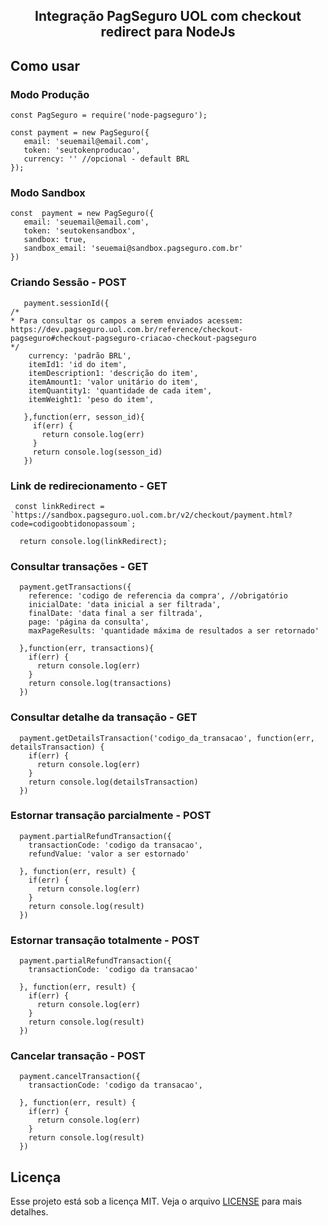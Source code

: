 <h2 align="center">
<p align="center"> Integração PagSeguro UOL com checkout redirect para NodeJs</p>
</h2>

## Como usar
### Modo Produção
```
const PagSeguro = require('node-pagseguro');

const payment = new PagSeguro({
   email: 'seuemail@email.com',
   token: 'seutokenproducao',
   currency: '' //opcional - default BRL
});
```
### Modo Sandbox
```
const  payment = new PagSeguro({
   email: 'seuemail@email.com',
   token: 'seutokensandbox',
   sandbox: true,
   sandbox_email: 'seuemai@sandbox.pagseguro.com.br'
})
```
### Criando Sessão - POST
```
   payment.sessionId({
/*
* Para consultar os campos a serem enviados acessem: https://dev.pagseguro.uol.com.br/reference/checkout-pagseguro#checkout-pagseguro-criacao-checkout-pagseguro
*/
    currency: 'padrão BRL',
    itemId1: 'id do item',
    itemDescription1: 'descrição do item',
    itemAmount1: 'valor unitário do item',
    itemQuantity1: 'quantidade de cada item',
    itemWeight1: 'peso do item',

   },function(err, sesson_id){
     if(err) {
       return console.log(err)
     }
     return console.log(sesson_id)
   })
```
### Link de redirecionamento - GET
```
 const linkRedirect = `https://sandbox.pagseguro.uol.com.br/v2/checkout/payment.html?code=codigoobtidonopassoum`;

  return console.log(linkRedirect);
```
### Consultar transações - GET
```
  payment.getTransactions({
    reference: 'codigo de referencia da compra', //obrigatório
    inicialDate: 'data inicial a ser filtrada',
    finalDate: 'data final a ser filtrada',
    page: 'página da consulta',
    maxPageResults: 'quantidade máxima de resultados a ser retornado'

  },function(err, transactions){
    if(err) {
      return console.log(err)
    }
    return console.log(transactions)
  })
```
### Consultar detalhe da transação - GET
```
  payment.getDetailsTransaction('codigo_da_transacao', function(err, detailsTransaction) {
    if(err) {
      return console.log(err)
    }
    return console.log(detailsTransaction)
  })
```

### Estornar transação parcialmente - POST
```
  payment.partialRefundTransaction({
    transactionCode: 'codigo da transacao',
    refundValue: 'valor a ser estornado'

  }, function(err, result) {
    if(err) {
      return console.log(err)
    }
    return console.log(result)
  })
```
### Estornar transação totalmente - POST
```
  payment.partialRefundTransaction({
    transactionCode: 'codigo da transacao'

  }, function(err, result) {
    if(err) {
      return console.log(err)
    }
    return console.log(result)
  })
```

### Cancelar transação - POST
```
  payment.cancelTransaction({
    transactionCode: 'codigo da transacao',

  }, function(err, result) {
    if(err) {
      return console.log(err)
    }
    return console.log(result)
  })
```

## Licença

Esse projeto está sob a licença MIT. Veja o arquivo [LICENSE](LICENSE) para mais detalhes.
